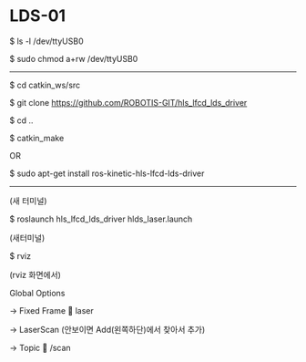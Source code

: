 #	LDS-01

$ ls -l /dev/ttyUSB0  

$ sudo chmod a+rw /dev/ttyUSB0	

--------------------------------------------------------

$ cd catkin_ws/src

$ git clone https://github.com/ROBOTIS-GIT/hls_lfcd_lds_driver


$ cd ..

$ catkin_make

OR

$ sudo apt-get install ros-kinetic-hls-lfcd-lds-driver

------------------------------------------------------------

(새 터미널)

$ roslaunch hls_lfcd_lds_driver hlds_laser.launch

(새터미널)

$ rviz

(rviz 화면에서)

Global Options

->	Fixed Frame  laser

-> LaserScan (안보이면 Add(왼쪽하단)에서 찾아서 추가)

-> Topic  /scan

